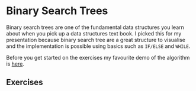 # Binary Search Trees

Binary search trees are one of the fundamental data structures you learn about when you pick up a data structures text book.
I picked this for my presentation because binary search tree are a great structure to visualise and the implementation is possible using basics such as `IF/ELSE` and `WHILE`.

Before you get started on the exercises my favourite demo of the algorithm is [here](http://btechsmartclass.com/DS/U5_T1.html).

## Exercises
